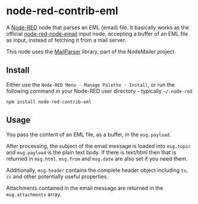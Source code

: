 # node-red-contrib-eml

A [Node-RED](http://nodered.org/) node that parses an EML (email) file.
It basically works as the official [node-red-node-email](https://flows.nodered.org/node/node-red-node-email) input node, accepting a buffer of an EML file as input, instead of fetching it from a mail server.

This node uses the [MailParser](https://nodemailer.com/extras/mailparser/) library, part of the NodeMailer project.

## Install

Either use the `Node-RED Menu - Manage Palette - Install`, or run the following command in your Node-RED user directory - typically `~/.node-red`

    npm install node-red-contrib-eml

## Usage

You pass the content of an EML file, as a buffer, in the `msg.payload`.

After processing, the subject of the email message is loaded into `msg.topic` and `msg.payload` is the plain text body. If there is text/html then that is returned in `msg.html`. `msg.from` and `msg.date` are also set if you need them.

Additionally, `msg.header` contains the complete header object including `to`, `cc` and other potentially useful properties.

Attachments contained in the email message are returned in the `msg.attachments` array.
